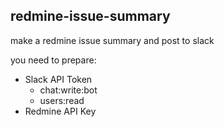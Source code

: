 redmine-issue-summary
---

make a redmine issue summary and post to slack

you need to prepare:

* Slack API Token
  * chat:write:bot
  * users:read
* Redmine API Key
